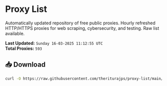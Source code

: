 # Proxy List

Automatically updated repository of free public proxies. Hourly refreshed HTTP/HTTPS proxies for web scraping, cybersecurity, and testing. Raw list available.

**Last Updated:** `Sunday 16-03-2025 11:12:55 UTC`  
**Total Proxies:** `593`

## 📥 Download
```bash
curl -O https://raw.githubusercontent.com/theriturajps/proxy-list/main/proxies.txt
